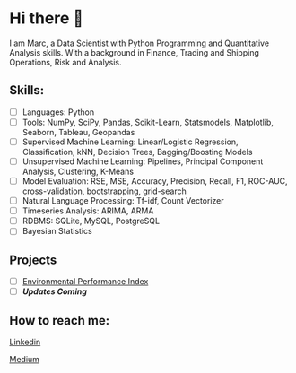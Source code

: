 # Hi there 👋

I am Marc, a Data Scientist with Python Programming and Quantitative Analysis skills. With a background in Finance, Trading and Shipping Operations, Risk and Analysis.

## Skills:
- [ ] Languages: Python
- [ ] Tools: NumPy, SciPy, Pandas, Scikit-Learn, Statsmodels, Matplotlib, Seaborn, Tableau, Geopandas
- [ ] Supervised Machine Learning: Linear/Logistic Regression, Classification, kNN, Decision Trees, Bagging/Boosting Models
- [ ] Unsupervised Machine Learning: Pipelines, Principal Component Analysis, Clustering, K-Means
- [ ] Model Evaluation: RSE, MSE, Accuracy, Precision, Recall, F1, ROC-AUC, cross-validation, bootstrapping, grid-search
- [ ] Natural Language Processing: Tf-idf, Count Vectorizer
- [ ] Timeseries Analysis: ARIMA, ARMA
- [ ] RDBMS: SQLite, MySQL, PostgreSQL
- [ ] Bayesian Statistics

## Projects

- [ ] [Environmental Performance Index](https://github.com/Marc-Lodge/Environmental_Performance_Index)
- [ ] ***Updates Coming***

## How to reach me:
[Linkedin](www.linkedin.com/in/marc-lodge)

[Medium](https://medium.com/@marclodge)

<!--
**Lodgimus/Lodgimus** is a ✨ _special_ ✨ repository because its `README.md` (this file) appears on your GitHub profile.

Here are some ideas to get you started:

- 🔭 I’m currently working on ...
- 🌱 I’m currently learning ...
- 👯 I’m looking to collaborate on ...
- 🤔 I’m looking for help with ...
- 💬 Ask me about ...
- 📫 How to reach me: ...
- 😄 Pronouns: ...
- ⚡ Fun fact: ...
-->
